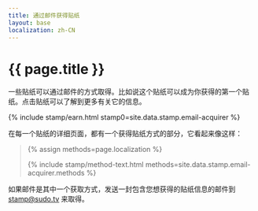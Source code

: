 ```yaml
---
title: 通过邮件获得贴纸
layout: base
localization: zh-CN
---
```


# {{ page.title }}

一些贴纸可以通过邮件的方式取得。比如说这个贴纸可以成为你获得的第一个贴纸。点击贴纸可以了解到更多有关它的信息。

{% include stamp/earn.html
    stamp0=site.data.stamp.email-acquirer
%}

在每一个贴纸的详细页面，都有一个获得贴纸方式的部分，它看起来像这样：

<blockquote>
{% assign methods=page.localization %}

{% include stamp/method-text.html
    methods=site.data.stamp.email-acquirer.methods
%}
</blockquote>

如果邮件是其中一个获取方式，发送一封包含您想获得的贴纸信息的邮件到 [stamp@sudo.tv](mailto://stamp@sudo.tv) 来取得。
